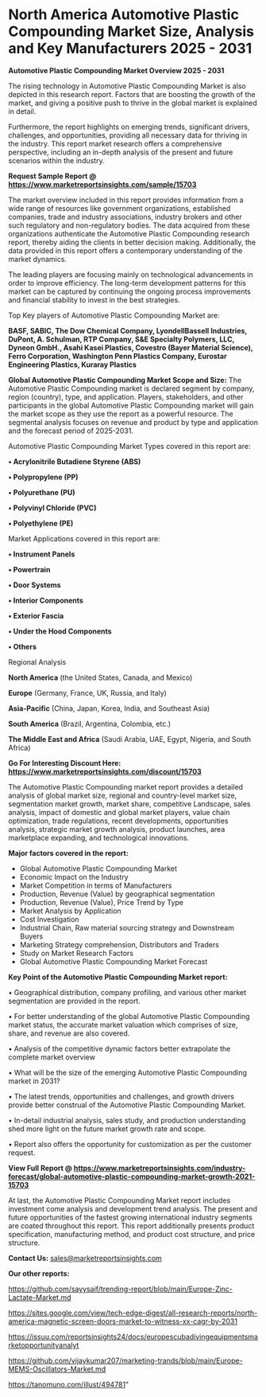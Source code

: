 # North America Automotive Plastic Compounding Market Size, Analysis and Key Manufacturers 2025 - 2031

<Strong> Automotive Plastic Compounding Market Overview 2025 - 2031</strong>

The rising technology in Automotive Plastic Compounding Market is also depicted in this research report. Factors that are boosting the growth of the market, and giving a positive push to thrive in the global market is explained in detail.

Furthermore, the report highlights on emerging trends, significant drivers, challenges, and opportunities, providing all necessary data for thriving in the industry. This report market research offers a comprehensive perspective, including an in-depth analysis of the present and future scenarios within the industry.

<strong>Request Sample Report @ <a href=https://www.marketreportsinsights.com/sample/15703>https://www.marketreportsinsights.com/sample/15703</a></strong>

The market overview included in this report provides information from a wide range of resources like government organizations, established companies, trade and industry associations, industry brokers and other such regulatory and non-regulatory bodies. The data acquired from these organizations authenticate the Automotive Plastic Compounding research report, thereby aiding the clients in better decision making. Additionally, the data provided in this report offers a contemporary understanding of the market dynamics.

The leading players are focusing mainly on technological advancements in order to improve efficiency. The long-term development patterns for this market can be captured by continuing the ongoing process improvements and financial stability to invest in the best strategies.

Top Key players of Automotive Plastic Compounding Market are:

<strong>BASF, SABIC, The Dow Chemical Company, LyondellBassell Industries, DuPont, A. Schulman, RTP Company, S&E Specialty Polymers, LLC, Dyneon GmbH., Asahi Kasei Plastics, Covestro (Bayer Material Science), Ferro Corporation, Washington Penn Plastics Company, Eurostar Engineering Plastics, Kuraray Plastics</strong>

<strong><b>Global Automotive Plastic Compounding Market Scope and Size:</b></strong>
The Automotive Plastic Compounding market is declared segment by company, region (country), type, and application. Players, stakeholders, and other participants in the global Automotive Plastic Compounding market will gain the market scope as they use the report as a powerful resource. The segmental analysis focuses on revenue and product by type and application and the forecast period of 2025-2031.

Automotive Plastic Compounding Market Types covered in this report are:

<strong>• Acrylonitrile Butadiene Styrene (ABS)

• Polypropylene (PP)

• Polyurethane (PU)

• Polyvinyl Chloride (PVC)

• Polyethylene (PE)</strong>

Market Applications covered in this report are:

<strong>• Instrument Panels

• Powertrain

• Door Systems

• Interior Components

• Exterior Fascia

• Under the Hood Components

• Others</strong> 

Regional Analysis

<strong>North America</strong> (the United States, Canada, and Mexico)

<strong>Europe</strong> (Germany, France, UK, Russia, and Italy)

<strong>Asia-Pacific</strong> (China, Japan, Korea, India, and Southeast Asia)

<strong>South America</strong> (Brazil, Argentina, Colombia, etc.)

<strong>The Middle East and Africa</strong> (Saudi Arabia, UAE, Egypt, Nigeria, and South Africa)

<strong>Go For Interesting Discount Here: <a href=https://www.marketreportsinsights.com/discount/15703>https://www.marketreportsinsights.com/discount/15703</a></strong>

The Automotive Plastic Compounding market report provides a detailed analysis of global market size, regional and country-level market size, segmentation market growth, market share, competitive Landscape, sales analysis, impact of domestic and global market players, value chain optimization, trade regulations, recent developments, opportunities analysis, strategic market growth analysis, product launches, area marketplace expanding, and technological innovations.

<strong><b>Major factors covered in the report:</b></strong>
<ul>
  <li>Global Automotive Plastic Compounding Market </li>
  <li>Economic Impact on the Industry</li>
  <li>Market Competition in terms of Manufacturers</li>
  <li>Production, Revenue (Value) by geographical segmentation</li>
  <li>Production, Revenue (Value), Price Trend by Type</li>
  <li>Market Analysis by Application</li>
  <li>Cost Investigation</li>
  <li>Industrial Chain, Raw material sourcing strategy and Downstream Buyers</li>
  <li>Marketing Strategy comprehension, Distributors and Traders</li>
  <li>Study on Market Research Factors</li>
  <li>Global Automotive Plastic Compounding Market Forecast</li>
</ul>

<strong><b>Key Point of the Automotive Plastic Compounding Market report:</b></strong>

• Geographical distribution, company profiling, and various other market segmentation are provided in the report.

• For better understanding of the global Automotive Plastic Compounding market status, the accurate market valuation which comprises of size, share, and revenue are also covered.

• Analysis of the competitive dynamic factors better extrapolate the complete market overview

• What will be the size of the emerging Automotive Plastic Compounding market in 2031?

• The latest trends, opportunities and challenges, and growth drivers provide better construal of the Automotive Plastic Compounding Market.

• In-detail industrial analysis, sales study, and production understanding shed more light on the future market growth rate and scope.

• Report also offers the opportunity for customization as per the customer request.

<strong><b>View Full Report @ <a href=https://www.marketreportsinsights.com/industry-forecast/global-automotive-plastic-compounding-market-growth-2021-15703>https://www.marketreportsinsights.com/industry-forecast/global-automotive-plastic-compounding-market-growth-2021-15703</a></b></strong>


At last, the Automotive Plastic Compounding Market report includes investment come analysis and development trend analysis. The present and future opportunities of the fastest growing international industry segments are coated throughout this report. This report additionally presents product specification, manufacturing method, and product cost structure, and price structure.

<strong>Contact Us:</strong>
sales@marketreportsinsights.com

<strong>Our other reports:</strong>

<a href=https://github.com/sayysaif/trending-report/blob/main/Europe-Zinc-Lactate-Market.md>https://github.com/sayysaif/trending-report/blob/main/Europe-Zinc-Lactate-Market.md</a>

<a href=https://sites.google.com/view/tech-edge-digest/all-research-reports/north-america-magnetic-screen-doors-market-to-witness-xx-cagr-by-2031>https://sites.google.com/view/tech-edge-digest/all-research-reports/north-america-magnetic-screen-doors-market-to-witness-xx-cagr-by-2031</a>

<a href=https://issuu.com/reportsinsights24/docs/europescubadivingequipmentsmarketopportunityanalyt>https://issuu.com/reportsinsights24/docs/europescubadivingequipmentsmarketopportunityanalyt</a>

<a href=https://github.com/vijaykumar207/marketing-trands/blob/main/Europe-MEMS-Oscillators-Market.md>https://github.com/vijaykumar207/marketing-trands/blob/main/Europe-MEMS-Oscillators-Market.md</a>

<a href=https://tanomuno.com/illust/494781>https://tanomuno.com/illust/494781</a>"
